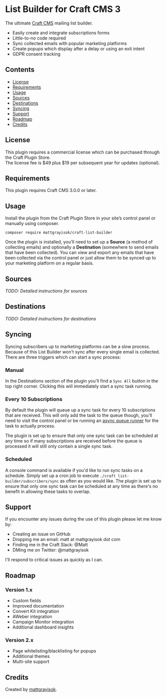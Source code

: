 # List Builder for Craft CMS 3

The ultimate [Craft CMS](https://craftcms.com/) mailing list builder.

* Easily create and integrate subscriptions forms
* Little-to-no code required
* Sync collected emails with popular marketing platforms
* Create popups which display after a delay or using an exit intent
* GDPR consent tracking

## Contents

- [License](#license)
- [Requirements](#installation)
- [Usage](#usage)
- [Sources](#sources)
- [Destinations](#destinations)
- [Syncing](#syncing)
- [Support](#support)
- [Roadmap](#roadmap)
- [Credits](#credits)

## License

This plugin requires a commercial license which can be purchased through the Craft Plugin Store.  
The license fee is $49 plus \$19 per subsequent year for updates (optional).

## Requirements

This plugin requires Craft CMS 3.0.0 or later.

## Usage

Install the plugin from the Craft Plugin Store in your site’s control panel or manually using composer.

```
composer require mattgrayisok/craft-list-builder
```

Once the plugin is installed, you'll need to set up a **Source** (a method of collecting emails) and optionally a **Destination** (somewhere to send emails that have been collected). You can view and export any emails that have been collected via the control panel or just allow them to be synced up to your marketing platform on a regular basis.

## Sources

*TODO: Detailed instructions for sources*

## Destinations

*TODO: Detailed instructions for destinations*

## Syncing

Syncing subscribers up to marketing platforms can be a slow process. Because of this List Builder won't sync after every single email is collected. There are three triggers which can start a sync process:

### Manual

In the Destinations section of the plugin you'll find a `Sync All` button in the top right corner. Clicking this will immediately start a sync task running.

### Every 10 Subscriptions

By default the plugin will queue up a sync task for every 10 subscriptions that are received. This will only add the task to the queue though, you'll need to visit the control panel or be running an [async queue runner](https://github.com/ostark/craft-async-queue) for the task to actually process.

The plugin is set up to ensure that only one sync task can be scheduled at any time so if many subscriptions are received before the queue is processed it will still only contain a single sync task.

### Scheduled

A console command is available if you'd like to run sync tasks on a schedule. Simply set up a cron job to execute `./craft list-builder/subscribers/sync` as often as you would like. The plugin is set up to ensure that only one sync task can be scheduled at any time as there's no benefit in allowing these tasks to overlap.

## Support

If you encounter any issues during the use of this plugin please let me know by:

* Creating an issue on GitHub
* Dropping me an email: matt at mattgrayisok dot com
* Finding me in the Craft Slack: @Matt
* DMing me on Twitter: @mattgrayisok

I'll respond to critical issues as quickly as I can.

## Roadmap

### Version 1.x

- Custom fields
- Improved documentation
- Convert Kit integration
- AWeber integration
- Campaign Monitor integration
- Additional dashboard insights

### Version 2.x

- Page whitelisting/blacklisting for popups
- Additional themes
- Multi-site support


## Credits

Created by [mattgrayisok](https://mattgrayisok.com/).
